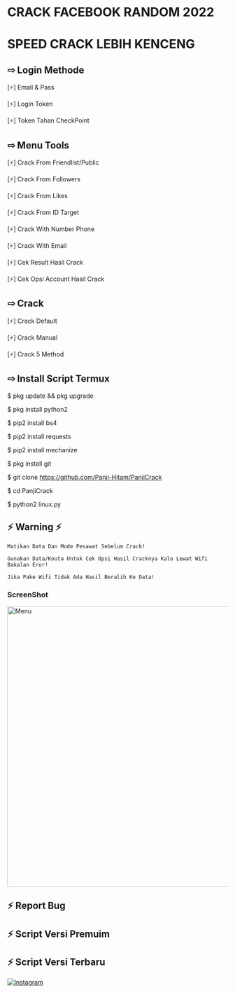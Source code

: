 # CRACK FACEBOOK RANDOM 2022
# SPEED CRACK LEBIH KENCENG

## ⇨  Login Methode

[⚡] Email & Pass

[⚡] Login Token
  
[⚡] Token Tahan CheckPoint

## ⇨  Menu Tools

[⚡] Crack From Friendlist/Public
  
[⚡] Crack From Followers 

[⚡] Crack From Likes

[⚡] Crack From ID Target

[⚡] Crack With Number Phone

[⚡] Crack With Email

[⚡] Cek Result Hasil Crack

[⚡] Cek Opsi Account Hasil Crack

## ⇨  Crack

[⚡] Crack Default
  
[⚡] Crack Manual  

[⚡] Crack 5 Method

## ⇨  Install Script Termux

$ pkg update && pkg upgrade

$ pkg install python2

$ pip2 install bs4

$ pip2 install requests

$ pip2 install mechanize

$ pkg install git

$ git clone https://github.com/Panji-Hitam/PanjiCrack

$ cd PanjiCrack

$ python2 linux.py

## ⚡ Warning ⚡ ##
```
Matikan Data Dan Mode Pesawat Sebelum Crack!

Gunakan Data/Kouta Untuk Cek Opsi Hasil Cracknya Kalo Lewat Wifi Bakalan Eror!

Jika Pake Wifi Tidak Ada Hasil Beralih Ke Data! 
```

### ScreenShot
 <img src="https://github.com/Panji-Hitam/PanjiCrack/blob/main/IMG_20211231_220911.jpg" width="640" title="ScreenShot" alt="Menu">
</p>


## ⚡ Report Bug
## ⚡ Script Versi Premuim
## ⚡ Script Versi Terbaru
[![Instagram](https://img.shields.io/badge/Instagram-Report-green?style=for-the-badge&logo=Instagram)](https://www.instagram.com/Panji-Hitam)
